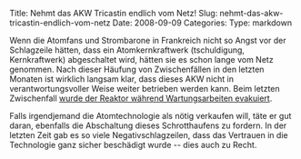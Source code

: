Title: Nehmt das AKW Tricastin endlich vom Netz!
Slug: nehmt-das-akw-tricastin-endlich-vom-netz
Date: 2008-09-09
Categories:
Type: markdown

Wenn die Atomfans und Strombarone in Frankreich nicht so Angst vor der Schlagzeile hätten, dass ein Atomkernkraftwerk (tschuldigung, Kernkraftwerk) abgeschaltet wird, hätten sie es schon lange vom Netz genommen. Nach dieser Häufung von Zwischenfällen in den letzten Monaten ist wirklich langsam klar, dass dieses AKW nicht in verantwortungsvoller Weise weiter betrieben werden kann. Beim letzten Zwischenfall [wurde der Reaktor während Wartungsarbeiten evakuiert](http://www.spiegel.de/wissenschaft/mensch/0,1518,577089,00.html).

Falls irgendjemand die Atomtechnologie als nötig verkaufen will, täte er gut daran, ebenfalls die Abschaltung dieses Schrotthaufens zu fordern. In der letzten Zeit gab es so viele Negativschlagzeilen, dass das Vertrauen in die Technologie ganz sicher beschädigt wurde -- dies auch zu Recht.
